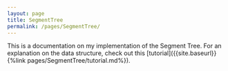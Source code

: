 ```yaml
---
layout: page
title: SegmentTree
permalink: /pages/SegmentTree/
---
```


This is a documentation on my implementation of the Segment Tree. For an explanation on the data structure, check out this [tutorial]({{site.baseurl}}{%link pages/SegmentTree/tutorial.md%}).